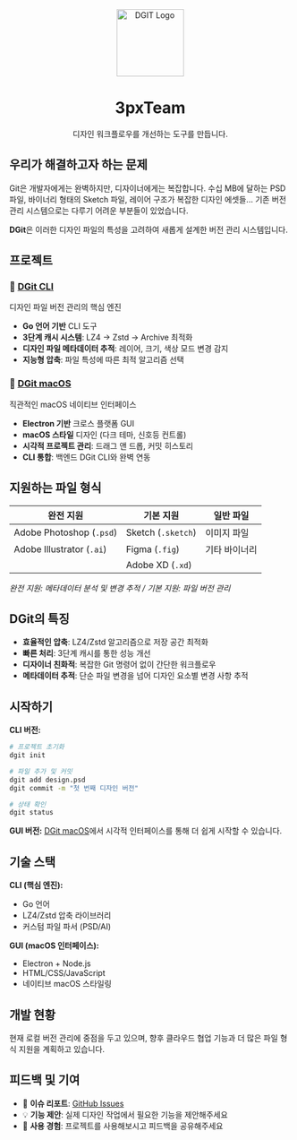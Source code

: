 <div align="center">
  <img src="assets/logo.png" alt="DGIT Logo" width="120" height="120">
  
  # 3pxTeam
  디자인 워크플로우를 개선하는 도구를 만듭니다.
</div>

## 우리가 해결하고자 하는 문제

Git은 개발자에게는 완벽하지만, 디자이너에게는 복잡합니다. 수십 MB에 달하는 PSD 파일, 바이너리 형태의 Sketch 파일, 레이어 구조가 복잡한 디자인 에셋들... 기존 버전 관리 시스템으로는 다루기 어려운 부분들이 있었습니다.

**DGit**은 이러한 디자인 파일의 특성을 고려하여 새롭게 설계한 버전 관리 시스템입니다.

## 프로젝트

### 🔧 [DGit CLI](https://github.com/3pxTeam/DGIT-CLI)
디자인 파일 버전 관리의 핵심 엔진

- **Go 언어 기반** CLI 도구
- **3단계 캐시 시스템**: LZ4 → Zstd → Archive 최적화
- **디자인 파일 메타데이터 추적**: 레이어, 크기, 색상 모드 변경 감지
- **지능형 압축**: 파일 특성에 따른 최적 알고리즘 선택

### 🎨 [DGit macOS](https://github.com/3pxTeam/DGIT-MAC)
직관적인 macOS 네이티브 인터페이스

- **Electron 기반** 크로스 플랫폼 GUI
- **macOS 스타일** 디자인 (다크 테마, 신호등 컨트롤)
- **시각적 프로젝트 관리**: 드래그 앤 드롭, 커밋 히스토리
- **CLI 통합**: 백엔드 DGit CLI와 완벽 연동

## 지원하는 파일 형식

| **완전 지원** | **기본 지원** | **일반 파일** |
|---------------|---------------|---------------|
| Adobe Photoshop (`.psd`) | Sketch (`.sketch`) | 이미지 파일 |
| Adobe Illustrator (`.ai`) | Figma (`.fig`) | 기타 바이너리 |
| | Adobe XD (`.xd`) | |

*완전 지원: 메타데이터 분석 및 변경 추적 / 기본 지원: 파일 버전 관리*

## DGit의 특징

- **효율적인 압축**: LZ4/Zstd 알고리즘으로 저장 공간 최적화
- **빠른 처리**: 3단계 캐시를 통한 성능 개선
- **디자이너 친화적**: 복잡한 Git 명령어 없이 간단한 워크플로우
- **메타데이터 추적**: 단순 파일 변경을 넘어 디자인 요소별 변경 사항 추적

## 시작하기

**CLI 버전:**
```bash
# 프로젝트 초기화
dgit init

# 파일 추가 및 커밋
dgit add design.psd
dgit commit -m "첫 번째 디자인 버전"

# 상태 확인
dgit status
```

**GUI 버전:**
[DGit macOS](https://github.com/3pxTeam/DGIT-MAC/releases)에서 시각적 인터페이스를 통해 더 쉽게 시작할 수 있습니다.

## 기술 스택

**CLI (핵심 엔진):**
- Go 언어
- LZ4/Zstd 압축 라이브러리
- 커스텀 파일 파서 (PSD/AI)

**GUI (macOS 인터페이스):**
- Electron + Node.js
- HTML/CSS/JavaScript
- 네이티브 macOS 스타일링

## 개발 현황
현재 로컬 버전 관리에 중점을 두고 있으며, 향후 클라우드 협업 기능과 더 많은 파일 형식 지원을 계획하고 있습니다.

## 피드백 및 기여

- 🐛 **이슈 리포트**: [GitHub Issues](https://github.com/3pxTeam/DGIT-CLI/issues)
- 💡 **기능 제안**: 실제 디자인 작업에서 필요한 기능을 제안해주세요
- 📖 **사용 경험**: 프로젝트를 사용해보시고 피드백을 공유해주세요
